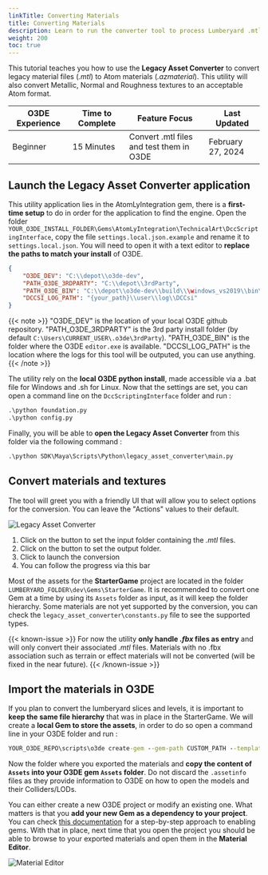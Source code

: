 ```yaml
---
linkTitle: Converting Materials
title: Converting Materials
description: Learn to run the converter tool to process Lumberyard .mtl files to O3DE .azmaterial and associated textures
weight: 200
toc: true
---
```


This tutorial teaches you how to use the **Legacy Asset Converter** to convert legacy material files (*.mtl*) to Atom materials (*.azmaterial*). This utility will also convert Metallic, Normal and Roughness textures to an acceptable Atom format.

| O3DE Experience | Time to Complete | Feature Focus | Last Updated |
| - | - | - | - |
| Beginner | 15 Minutes | Convert .mtl files and test them in O3DE | February 27, 2024 |

## Launch the Legacy Asset Converter application

This utility application lies in the AtomLyIntegration gem, there is a **first-time setup** to do in order for the application to find the engine. Open the folder `YOUR_O3DE_INSTALL_FOLDER\Gems\AtomLyIntegration\TechnicalArt\DccScriptingInterface`, copy the file `settings.local.json.example` and rename it to `settings.local.json`. You will need to open it with a text editor to **replace the paths to match your install** of O3DE.

```json
{
	"O3DE_DEV": "C:\\depot\\o3de-dev",
	"PATH_O3DE_3RDPARTY": "C:\\depot\\3rdParty",
	"PATH_O3DE_BIN": "C:\\depot\\o3de-dev\\build\\\windows_vs2019\\bin\\profile",
    "DCCSI_LOG_PATH": "{your_path}\\user\\log\\DCCsi"
}
```

{{< note >}}
"O3DE_DEV" is the location of your local O3DE github repository. "PATH_O3DE_3RDPARTY" is the 3rd party install folder (by default `C:\Users\CURRENT_USER\.o3de\3rdParty`). "PATH_O3DE_BIN" is the folder where the O3DE `editor.exe` is available. "DCCSI_LOG_PATH" is the location where the logs for this tool will be outputed, you can use anything.
{{< /note >}}

The utility rely on the **local O3DE python install**, made accessible via a .bat file for Windows and .sh for Linux. Now that the settings are set, you can open a command line on the `DccScriptingInterface` folder and run :

```cmd
.\python foundation.py
.\python config.py
```

Finally, you will be able to **open the Legacy Asset Converter** from this folder via the following command :

```cmd
.\python SDK\Maya\Scripts\Python\legacy_asset_converter\main.py
```

## Convert materials and textures

The tool will greet you with a friendly UI that will allow you to select options for the conversion. You can leave the "Actions" values to their default.

![Legacy Asset Converter](/images/learning-guide/tutorials/lumberyard-to-o3de/legacy-asset-converter.png)

1. Click on the button to set the input folder containing the *.mtl* files.
2. Click on the button to set the output folder.
3. Click to launch the conversion
4. You can follow the progress via this bar

Most of the assets for the **StarterGame** project are located in the folder `LUMBERYARD_FOLDER\dev\Gems\StarterGame`. It is recommended to convert one Gem at a time by using its `Assets` folder as input, as it will keep the folder hierarchy. Some materials are not yet supported by the conversion, you can check the `legacy_asset_converter\constants.py` file to see the supported types.

{{< known-issue >}}
For now the utility **only handle *.fbx* files as entry** and will only convert their associated *.mtl* files. Materials with no .fbx association such as terrain or effect materials will not be converted (will be fixed in the near future).
{{< /known-issue >}}

## Import the materials in O3DE

If you plan to convert the lumberyard slices and levels, it is important to **keep the same file hierarchy** that was in place in the StarterGame. We will create a **local Gem to store the assets**, in order to do so open a command line in your O3DE folder and run :

```cmd
YOUR_O3DE_REPO\scripts\o3de create-gem --gem-path CUSTOM_PATH --template-name AssetGem
```

Now the folder where you exported the materials and **copy the content of `Assets` into your O3DE gem `Assets` folder**. Do not discard the `.assetinfo` files as they provide information to O3DE on how to open the models and their Colliders/LODs. 

You can either create a new O3DE project or modify an existing one. What matters is that you **add your new Gem as a dependency to your project**. You can check [this documentation](/docs/user-guide/project-config/add-remove-gems/) for a step-by-step approach to enabling gems. With that in place, next time that you open the project you should be able to browse to your exported materials and open them in the **Material Editor**.

![Material Editor](/images/learning-guide/tutorials/lumberyard-to-o3de/material-editor.png)
